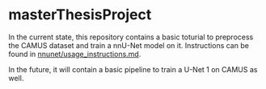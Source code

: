 # masterThesisProject

In the current state, this repository contains a basic toturial 
to preprocess the CAMUS dataset and train a nnU-Net model on it.
Instructions can be found in [nnunet/usage_instructions.md](nnunet/usage_instructions.md).

In the future, it will contain a basic pipeline to train a U-Net 1 on CAMUS as well.